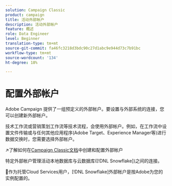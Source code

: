 ```yaml
---
solution: Campaign Classic
product: campaign
title: 活动外部帐户
description: 活动外部帐户
feature: 概述
role: Data Engineer
level: Beginner
translation-type: tm+mt
source-git-commit: fa46fc3218d3bdc90c27d1abc9e944d73c7b91bc
workflow-type: tm+mt
source-wordcount: '134'
ht-degree: 18%

---
```


# 配置外部帐户

Adobe Campaign 提供了一组预定义的外部帐户。要设置与外部系统的连接，您可以创建新外部帐户。

技术工作流或营销策划工作流等技术流程，会使用外部帐户。例如，在工作流中设置文件传输或与任何其他应用程序(Adobe Target、Experience Manager等)进行数据交换时，您需要选择外部帐户。

:arrow_upper_right:了解如何在[Campaign Classic文档](https://experienceleague.adobe.com/docs/campaign-classic/using/installing-campaign-classic/accessing-external-database/external-accounts.html)中创建和配置外部帐户

特定外部帐户管理活动本地数据库与云数据库([!DNL Snowflake])之间的连接。

:speech_balloon:作为托管Cloud Services用户，[!DNL Snowflake]外部帐户是按Adobe为您的实例配置的。